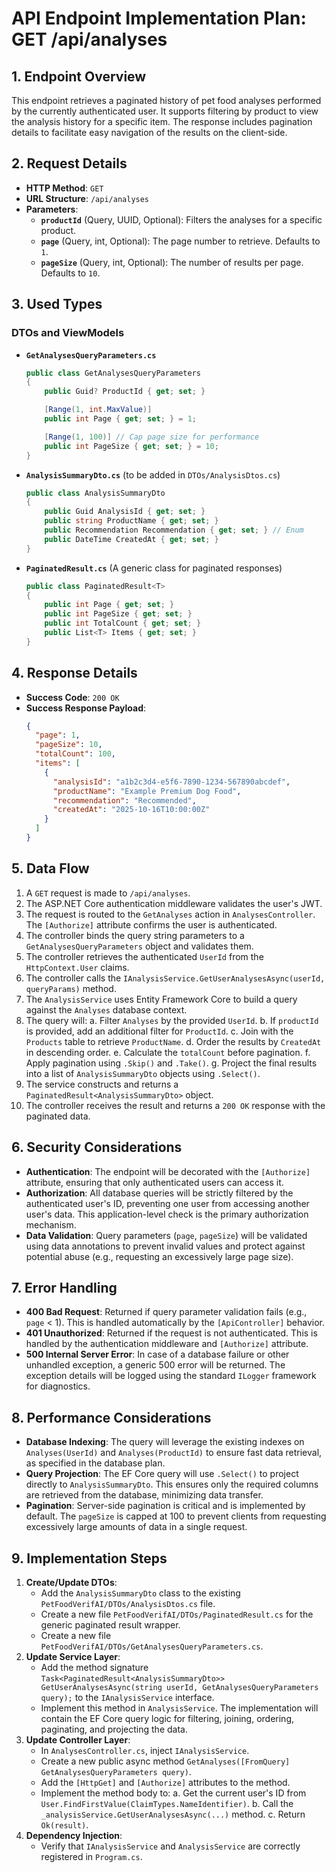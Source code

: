# API Endpoint Implementation Plan: GET /api/analyses

## 1. Endpoint Overview
This endpoint retrieves a paginated history of pet food analyses performed by the currently authenticated user. It supports filtering by product to view the analysis history for a specific item. The response includes pagination details to facilitate easy navigation of the results on the client-side.

## 2. Request Details
- **HTTP Method**: `GET`
- **URL Structure**: `/api/analyses`
- **Parameters**:
    - **`productId`** (Query, UUID, Optional): Filters the analyses for a specific product.
    - **`page`** (Query, int, Optional): The page number to retrieve. Defaults to `1`.
    - **`pageSize`** (Query, int, Optional): The number of results per page. Defaults to `10`.

## 3. Used Types

### DTOs and ViewModels
- **`GetAnalysesQueryParameters.cs`**
    ```csharp
    public class GetAnalysesQueryParameters
    {
        public Guid? ProductId { get; set; }

        [Range(1, int.MaxValue)]
        public int Page { get; set; } = 1;

        [Range(1, 100)] // Cap page size for performance
        public int PageSize { get; set; } = 10;
    }
    ```
- **`AnalysisSummaryDto.cs`** (to be added in `DTOs/AnalysisDtos.cs`)
    ```csharp
    public class AnalysisSummaryDto
    {
        public Guid AnalysisId { get; set; }
        public string ProductName { get; set; }
        public Recommendation Recommendation { get; set; } // Enum
        public DateTime CreatedAt { get; set; }
    }
    ```
- **`PaginatedResult.cs`** (A generic class for paginated responses)
    ```csharp
    public class PaginatedResult<T>
    {
        public int Page { get; set; }
        public int PageSize { get; set; }
        public int TotalCount { get; set; }
        public List<T> Items { get; set; }
    }
    ```

## 4. Response Details
- **Success Code**: `200 OK`
- **Success Response Payload**:
    ```json
    {
      "page": 1,
      "pageSize": 10,
      "totalCount": 100,
      "items": [
        {
          "analysisId": "a1b2c3d4-e5f6-7890-1234-567890abcdef",
          "productName": "Example Premium Dog Food",
          "recommendation": "Recommended",
          "createdAt": "2025-10-16T10:00:00Z"
        }
      ]
    }
    ```

## 5. Data Flow
1. A `GET` request is made to `/api/analyses`.
2. The ASP.NET Core authentication middleware validates the user's JWT.
3. The request is routed to the `GetAnalyses` action in `AnalysesController`. The `[Authorize]` attribute confirms the user is authenticated.
4. The controller binds the query string parameters to a `GetAnalysesQueryParameters` object and validates them.
5. The controller retrieves the authenticated `UserId` from the `HttpContext.User` claims.
6. The controller calls the `IAnalysisService.GetUserAnalysesAsync(userId, queryParams)` method.
7. The `AnalysisService` uses Entity Framework Core to build a query against the `Analyses` database context.
8. The query will:
    a. Filter `Analyses` by the provided `UserId`.
    b. If `productId` is provided, add an additional filter for `ProductId`.
    c. Join with the `Products` table to retrieve `ProductName`.
    d. Order the results by `CreatedAt` in descending order.
    e. Calculate the `totalCount` before pagination.
    f. Apply pagination using `.Skip()` and `.Take()`.
    g. Project the final results into a list of `AnalysisSummaryDto` objects using `.Select()`.
9. The service constructs and returns a `PaginatedResult<AnalysisSummaryDto>` object.
10. The controller receives the result and returns a `200 OK` response with the paginated data.

## 6. Security Considerations
- **Authentication**: The endpoint will be decorated with the `[Authorize]` attribute, ensuring that only authenticated users can access it.
- **Authorization**: All database queries will be strictly filtered by the authenticated user's ID, preventing one user from accessing another user's data. This application-level check is the primary authorization mechanism.
- **Data Validation**: Query parameters (`page`, `pageSize`) will be validated using data annotations to prevent invalid values and protect against potential abuse (e.g., requesting an excessively large page size).

## 7. Error Handling
- **400 Bad Request**: Returned if query parameter validation fails (e.g., `page` < 1). This is handled automatically by the `[ApiController]` behavior.
- **401 Unauthorized**: Returned if the request is not authenticated. This is handled by the authentication middleware and `[Authorize]` attribute.
- **500 Internal Server Error**: In case of a database failure or other unhandled exception, a generic 500 error will be returned. The exception details will be logged using the standard `ILogger` framework for diagnostics.

## 8. Performance Considerations
- **Database Indexing**: The query will leverage the existing indexes on `Analyses(UserId)` and `Analyses(ProductId)` to ensure fast data retrieval, as specified in the database plan.
- **Query Projection**: The EF Core query will use `.Select()` to project directly to `AnalysisSummaryDto`. This ensures only the required columns are retrieved from the database, minimizing data transfer.
- **Pagination**: Server-side pagination is critical and is implemented by default. The `pageSize` is capped at 100 to prevent clients from requesting excessively large amounts of data in a single request.

## 9. Implementation Steps
1. **Create/Update DTOs**:
    - Add the `AnalysisSummaryDto` class to the existing `PetFoodVerifAI/DTOs/AnalysisDtos.cs` file.
    - Create a new file `PetFoodVerifAI/DTOs/PaginatedResult.cs` for the generic paginated result wrapper.
    - Create a new file `PetFoodVerifAI/DTOs/GetAnalysesQueryParameters.cs`.
2. **Update Service Layer**:
    - Add the method signature `Task<PaginatedResult<AnalysisSummaryDto>> GetUserAnalysesAsync(string userId, GetAnalysesQueryParameters query);` to the `IAnalysisService` interface.
    - Implement this method in `AnalysisService`. The implementation will contain the EF Core query logic for filtering, joining, ordering, paginating, and projecting the data.
3. **Update Controller Layer**:
    - In `AnalysesController.cs`, inject `IAnalysisService`.
    - Create a new public async method `GetAnalyses([FromQuery] GetAnalysesQueryParameters query)`.
    - Add the `[HttpGet]` and `[Authorize]` attributes to the method.
    - Implement the method body to:
        a. Get the current user's ID from `User.FindFirstValue(ClaimTypes.NameIdentifier)`.
        b. Call the `_analysisService.GetUserAnalysesAsync(...)` method.
        c. Return `Ok(result)`.
4. **Dependency Injection**:
    - Verify that `IAnalysisService` and `AnalysisService` are correctly registered in `Program.cs`.
